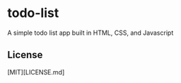 # todo-list
A simple todo list app built in HTML, CSS, and Javascript

## License
[MIT][LICENSE.md]
